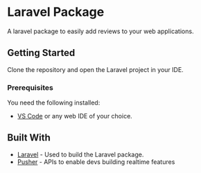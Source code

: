 # Laravel Package
A laravel package to easily add reviews to your web applications. 

## Getting Started

Clone the repository and open the Laravel project in your IDE.


### Prerequisites

You need the following installed:

* [VS Code](https://code.visualstudio.com/) or any web IDE of your choice.


## Built With

* [Laravel](https://laravel.com) - Used to build the Laravel package.
* [Pusher](https://pusher.com/) - APIs to enable devs building realtime features
